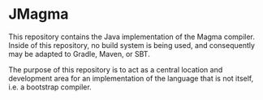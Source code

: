 # JMagma

This repository contains the Java implementation of the Magma compiler. Inside of this repository, no build system
is being used, and consequently may be adapted to Gradle, Maven, or SBT.

The purpose of this repository is to act as a central location and development area for an implementation of the
language that is not itself, i.e. a bootstrap compiler.
